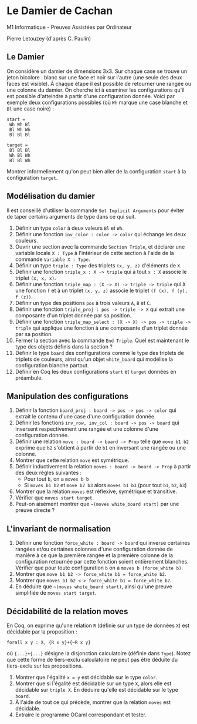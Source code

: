 Le Damier de Cachan
===================

M1 Informatique - Preuves Assistées par Ordinateur

Pierre Letouzey (d'après C. Paulin)

## Le Damier ##

On considère un damier de dimensions 3x3. Sur chaque case se trouve un
jeton bicolore : blanc sur une face et noir sur l'autre (une seule des
deux faces est visible). À chaque étape il est possible de retourner
une rangée ou une colonne du damier. On cherche ici à examiner les
configurations qu'il est possible d'atteindre à partir d'une
configuration donnée. Voici par exemple deux configurations possibles
(où `Wh` marque une case blanche et `Bl` une case noire) :

```
start =
 Wh Wh Bl
 Bl Wh Wh
 Bl Bl Bl

target =
 Bl Bl Bl
 Wh Bl Wh
 Bl Bl Wh
```

Montrer informellement qu'on peut bien aller de la configuration
`start` à la configuration `target`.

## Modélisation du damier ##

Il est conseillé d'utiliser la commande `Set Implicit Arguments` pour
éviter de taper certains arguments de type dans ce qui suit.

 1. Définir un type `color` à deux valeurs `Bl` et `Wh`.
 2. Définir une fonction `inv_color : color -> color` qui échange les deux couleurs.
 3. Ouvrir une section avec la commande `Section Triple`, et
    déclarer une variable locale `X : Type` à l'intérieur de cette section à
    l'aide de la commande `Variable X : Type`.
 4. Définir un type `triple : Type` des triplets `(x, y, z)` d'éléments de `X`.
 5. Définir une fonction `triple_x : X -> triple` qui à tout
    `x : X` associe le triplet `(x, x, x)`.
 6. Définir une fonction `triple_map : (X -> X) -> triple -> triple` qui à une fonction `f` et à
    un triplet `(x, y, z)` associe le triplet `(f (x), f (y), f (z))`.
 7. Définir un type des positions `pos` à trois valeurs `A`, `B` et `C`.
 8. Définir une fonction `triple_proj : pos -> triple -> X` qui extrait une composante d'un
    triplet donnée par sa position.
 9. Définir une fonction `triple_map_select : (X -> X) -> pos -> triple -> triple` qui
    applique une fonction à une composante d'un triplet donnée par sa position.
 10. Fermer la section avec la commande `End Triple`. Quel est
     maintenant le type des objets définis dans la section ?
 11. Définir le type `board` des configurations comme le type des triplets de triplets de couleurs,
     ainsi qu'un objet `white_board` qui modélise la configuration blanche partout.
 12. Définir en Coq les deux configurations `start` et `target`
     données en préambule.

## Manipulation des configurations ##

 1. Définir la fonction `board_proj : board -> pos -> pos -> color` qui extrait le contenu d'une
      case d'une configuration donnée.
 2. Définir les fonctions `inv_row, inv_col : board -> pos -> board` qui inversent respectivement
      une rangée et une colonne d'une configuration donnée.
 3. Définir une relation `move : board -> board -> Prop`
      telle que `move b1 b2` exprime que `b2`
      s'obtient à partir de `b1` en inversant une rangée ou une colonne.
 4. Montrer que cette relation `move` est symétrique.
 5. Définir inductivement la relation `moves : board -> board -> Prop`
    à partir des deux règles suivantes :
      - Pour tout `b`, on a `moves b b`
      - Si `moves b1 b2` et `move b2 b3` alors `moves b1 b3` (pour tout `b1`, `b2`, `b3`)
 6. Montrer que la relation `moves` est réflexive, symétrique et transitive.
 7. Vérifier que `moves start target`.
 8. Peut-on aisément montrer que `~(moves white_board start)`
    par une preuve directe ?

## L'invariant de normalisation ##

 1. Définir une fonction `force_white : board -> board` qui inverse certaines rangées et/ou
    certaines colonnes d'une configuration donnée de manière à ce que la première rangée et
    la première colonne de la configuration retournée par cette fonction soient entièrement
    blanches. Vérifier que pour toute configuration `b` on a `moves b (force_white b)`.
 2. Montrer que `move b1 b2 -> force_white b1 = force_white b2`.
 3. Montrer que `moves b1 b2 <-> force_white b1 = force_white b2`.
 4. En déduire que `~(moves white_board start)`, ainsi qu'une preuve
    simplifiée de `moves start target`.

## Décidabilité de la relation moves ##

En Coq, on exprime qu'une relation `R` (définie sur un type de données `X`) est décidable par la
proposition :
```
forall x y : X, {R x y}+{~R x y}
```
où `{...}+{...}` désigne la disjonction calculatoire (définie dans
`Type`). Notez que cette forme de tiers-exclu calculatoire ne peut pas être déduite du
tiers-exclu sur les propositions.

 1. Montrer que l'égalité `x = y` est décidable sur le type `color`.
 2. Montrer que si l'égalité est décidable sur un type `X`, alors elle est décidable sur `triple X`.
    En déduire qu'elle est décidable sur le type `board`.
 3. À l'aide de tout ce qui précède, montrer que la relation `moves` est décidable.
 4. Extraire le programme OCaml correspondant et tester.
